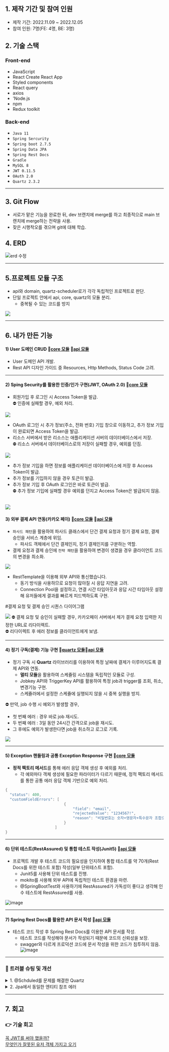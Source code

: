 ## 1. 제작 기간 및 참여 인원
- 제작 기간: 2022.11.09 ~ 2022.12.05
- 참여 인원: 7명(FE: 4명, BE: 3명)

## 2. 기술 스택
### Front-end
  - JavaScript
  -  React Create React App
  -  Styled components
  -  React query
  -  axios
  -  'Node.js
  -  npm
  -  Redux toolkit

### Back-end
- `Java 11`
- `Spring Sercurity`
- `Spring boot 2.7.5`
- `Spring Data JPA`
- `Spring Rest Docs`
- `Gradle`
- `MySQL 8`
- `JWT 0.11.5`
- `OAuth 2.0`
- `Quartz 2.3.2`

---
## 3. Git Flow
- 서로가 맡은 기능을 완료한 뒤, dev 브랜치에 merge를 하고 최종적으로 main 브랜치에 merge하는 전략을 사용.
- 잦은 시행착오를 겪으며 git에 대해 학습.   


## 4. ERD

![erd 수정](https://user-images.githubusercontent.com/106965005/228384360-5a59318c-74c4-4449-9717-f097a6903ee3.png)

---
## 5.프로젝트 모듈 구조
  - api와 domain, quartz-scheduler로가 각각 독립적인 프로젝트로 판단.
  - 단일 프로젝트 안에서 api, core, quartz의 모듈 분리.
    - 중복될 수 있는 코드를 방지
  

![](https://github.com/choizz156/pillivery/blob/904ee15bce3430ef9ef0a4fab8e65b448748f9e2/image/%E1%84%86%E1%85%A9%E1%84%83%E1%85%B2%E1%86%AF%20%E1%84%83%E1%85%A1%E1%84%8B%E1%85%B5%E1%84%8B%E1%85%A5%E1%84%80%E1%85%B3%E1%84%85%E1%85%A2%E1%86%B7.jpg)

---

## 6. 내가 만든 기능
#### 1) User 도메인 CRUD 📌[core 모듈](https://github.com/choizz156/pilivery/tree/main/server/module-core/src/main/java/com/team33/modulecore/domain/user) 📌[api 모듈](https://github.com/choizz156/pillivery/blob/main/server/module-api/src/main/java/com/team33/moduleapi/controller/user/UserController.java)

- User 도메인 API 개발.
- Rest API 디자인 가이드 중 Resources, Http Methods, Status Code 고려.
  
---

#### 2) Sping Security를 활용한 인증/인가 구현(JWT, OAuth 2.0) 📌[core 모듈](https://github.com/choizz156/pilivery/tree/main/server/module-core/src/main/java/com/team33/modulecore/global/security)
- 회원가입 후 로그인 시 Access Token을 발급.</br>
⛔️ 인증에 실패할 경우, 예외 처리.
  
![](https://github.com/choizz156/pillivery/blob/5484b755fba956a825bdcba2867269f198e035d2/image/secuirty%20diagram.jpeg)

- OAuth 로그인 시 추가 정보(주소, 전화 번호) 기입 창으로 이동하고, 추가 정보 기입이 완료되면 Access Token을 발급. 
- 리소스 서버에서 받은 리소스는 애플리케이션 서버의 데이터베이스에서 저장.</br>
⛔️ 리소스 서버에서 데이터베이스로의 저장이 실패할 경우, 예외를 던짐.
    
![](https://github.com/choizz156/pillivery/blob/5484b755fba956a825bdcba2867269f198e035d2/image/oauth2-sequence.jpg)


  - 추가 정보 기입을 하면 정보를 애플리케이션 데이터베이스에 저장 후 Access Token이 발급.
  - 추가 정보를 기입하지 않을 경우 토큰이 발급.
  - 추가 정보 기입 후 OAuth 로그인은 바로 토큰이 발급.</br>
  ⛔️ 추가 정보 기입에 실패할 경우 예외를 던지고 Access Token은 발급되지 않음.
    
![](https://github.com/choizz156/pillivery/blob/0fb84ed151e7ac9097764497d12ec676d4d81117/image/%E1%84%8E%E1%85%AE%E1%84%80%E1%85%A1%E1%84%8C%E1%85%A5%E1%86%BC%E1%84%87%E1%85%A9%20diagram.jpg)
---  
#### 3) 외부 결제 API 연동(카카오 페이) 📌[core 모듈](https://github.com/choizz156/pilivery/tree/main/server/module-core/src/main/java/com/team33/modulecore/domain/payment) 📌[api 모듈](https://github.com/choizz156/pillivery/blob/main/server/module-api/src/main/java/com/team33/moduleapi/controller/payment/PayController.java)
  - `파사드 패턴`을 활용하여 파사드 클래스에서 단건 결제 요청과 정기 결제 요청, 결제 승인을 서비스 계층에 위임.
     - 파사드 객체에서 단건 결제인지, 정기 결제인지를 구분하는 역할.   
  - 결제 요청과 결제 승인에 `전략 패턴`을 활용하여 변경이 생겼을 경우 클라이언트 코드의 변경을 최소화.

  ![](https://github.com/choizz156/pillivery/blob/5484b755fba956a825bdcba2867269f198e035d2/image/%EA%B2%B0%EC%A0%9C%ED%81%B4%EB%9E%98%EC%8A%A4%20%EB%8B%A4%EC%96%B4%EA%B7%B8%EB%9E%A8.jpg)
  
  - RestTemplate을 이용해 외부 API와 통신했습니다.
    - 동기 방식을 사용하므로 요청이 많아질 시 응답 지연을 고려.
    - Connection Pool을 설정하고, 연결 시간 타임아웃과 응답 시간 타임아웃 설정해 유저들에게 결과를 빠르게 피드백하도록 구현.

 #결제 요청 및 결제 승인 시퀀스 다이어그램

![](https://github.com/choizz156/pillivery/blob/5484b755fba956a825bdcba2867269f198e035d2/image/%EA%B2%B0%EC%A0%9C%20%EC%8B%9C%ED%80%80%EC%8A%A4.jpg)
  ⛔️ 결제 요청 및 승인이 실패할 경우, 카카오페이 서버에서 제가 결제 요청 입력한 지정한 URL로 리다이렉트.</br>
  ⛔️ 리다이렉트 후 에러 정보를 클라이언트에게 보냄.


---
  
#### 4) 정기 구독(결제) 기능 구현 📌[quartz 모듈](https://github.com/choizz156/pilivery/tree/main/server/module-quartz/src/main/java/com/team33/modulequartz/subscription)📌[api 모듈](https://github.com/choizz156/pillivery/blob/main/server/module-api/src/main/java/com/team33/moduleapi/controller/Scheduler/ScheduleController.java)
- 정기 구독 시 **Quartz** 라이브러리를 이용하여 특정 날짜에 결제가 이루어지도록 결제 API와 연동.
    - **멀티 모듈**을 활용하여 스케쥴링 시스템을 독립적인 모듈로 구성.
    - Jobkey API와 TriggerKey API를 활용하여 특정 job과 trigger를 조회, 취소, 변경기능 구현.
    - 스케쥴러에서 설정한 스케쥴에 실행되지 않을 시 중복 실행을 방지.
      
⛔️ 만약, job 수행 시 예외가 발생할 경우,
  - 첫 번째 에러 : 경우 바로 job 재시도.
  - 두 번째 에러 : 3일 동안 24시간 간격으로 job을 재시도.
  - 그 후에도 예외가 발생한다면 job을 취소하고 로그로 기록.
      
![](https://github.com/choizz156/pillivery/blob/6db8979f27cc751349ffd8bf51600cb30a1c9398/image/%E1%84%8C%E1%85%A5%E1%86%BC%E1%84%80%E1%85%B5%E1%84%80%E1%85%A7%E1%86%AF%E1%84%8C%E1%85%A6%20%E1%84%89%E1%85%B5%E1%84%8F%E1%85%AF%E1%86%AB%E1%84%89%E1%85%B3%202.jpg)

---
#### 5) Exception 핸들링과 공통 Exception Response 구현 📌[core 모듈](https://github.com/choizz156/pilivery/tree/main/server/module-core/src/main/java/com/team33/modulecore/global/exception)
- **정적 팩토리 메서드**를 통해 에러 응답 객체 생성 후 예외를 처리.
  - 각 예외마다 객체 생성에 필요한 파라미터가 다르기 때문에, 정적 팩토리 메서드를 통한 공통 에러 응답 객체 기반으로 예외 처리. 
```java
{
  "status": 400,
  "customFieldErrors": [
                          {
                              "field": "email",
                              "rejectedValue": "1234567!",
                              "reason": "비밀번호는 숫자+영문자+특수문자 조합으로 8자리 이상이어야 합니다."
                          }
                      ]
}
```
---
#### 6) 단위 테스트(RestAssured) 및 통합 테스트 작성(Junit5) 📌[api 모듈](https://github.com/choizz156/pillivery/tree/main/server/module-api/src/test/java/com/team33/moduleapi/controller)

- 프로젝트 개발 후 테스트 코드의 필요성을 인지하여 통합 테스트를 약 70개(Rest Docs를 위한 테스트 포함) 작성(일부 단위테스트 포함).
    - Junit5를 사용해 단위 테스트를 진행.
    - mokito를 사용해 외부 API에 독립적인 테스트 환경을 마련.
    - @SpringBootTest와 사용하기에 RestAssured가 가독성이 좋다고 생각해 인수 테스트에 RestAssured를 사용.
  

![image](https://github.com/choizz156/pillivery/assets/106965005/a6e6c7c6-ee01-4e39-af68-9b894f6e39cd)


---

#### 7) Spring Rest Docs를 활용한 API 문서 작성 📌[api 모듈](https://github.com/choizz156/pillivery/tree/main/server/module-api/src/test/java/com/team33/moduleapi/docs)
- 테스트 코드 작성 후 Spring Rest Docs를 이용한 API 문서를 작성.
    - 테스트 코드를 작성해야 문서가 작성되기 때문에 코드의 신뢰성을 보장.
    - swagger와 다르게 프로덕션 코드에 문서 작성을 위한 코드가 침투하지 않음.
  ![image](https://github.com/choizz156/pillivery/assets/106965005/1d8cf440-66db-4577-a79a-edd49b52d09f)

---
### 📌 트러블 슈팅 및 개선

<details>
<summary>1. @Schduled를 문제를 해결한 Quartz</summary>
<div markdown="1">

#### (1) **트러블 및 트러블의 원인**

- Spring의 @Scheduled을 이용하여 스케쥴링을 시도했지만, 몇 가지 문제가 있었습니다.

#### a. 구독 주기 변경 문제

- 유저가 구독 주기 변경 시, 첫 정기 결제일을 기준으로 주기를 변경해야 했습니다.
- @Scheduled를 사용하여 런타임 환경에서 구독 주기를 변경하려면, 기존 스케쥴을 null로 변경 후 변경 시점을 기준으로 새로운 스케쥴을 다시 할당해야 했습니다.
- 이렇게 되면, 첫 정기 결제일을 기준으로 구독 주기 변경이 불가능했습니다.

#### b. 특정 스케쥴러 조회 문제

- 만약 유저가 본인의 정기 구독 주기를 변경하거나 구독을 취소한다면, 애플리케이션에서 그 유저에 할당된 스케쥴러를 조회 후 처리해야합니다.
- @Scheduled 사용 시 특정 스케쥴러를 조회하는 방법이 없었습니다.

#### (2) **해결 방법**
- Spring Batch를 학습하기엔 주어진 시간에 비해 학습 비용이 크다고 생각하여 Quartz를 선택했습니다.
- `Quartz`의 Trigger API 사용함으로써 런타임 환경에서 첫 정기 구독일을 기준으로 구독 주기를 변경시킬 수 있었습니다.
- `Quartz` JobKey API를 사용함으로써 특정 스케쥴러 조회가 가능했습니다.
>  [정기 배송 구현에 scheduler 사용](https://velog.io/@choizz/%ED%8C%80-%ED%94%84%EB%A1%9C%EC%A0%9D%ED%8A%B8%EC%97%90%EC%84%9C-%EC%A0%95%EA%B8%B0-%EB%B0%B0%EC%86%A1-%EA%B5%AC%ED%98%84%EC%97%90-Scheduler-%EC%82%AC%EC%9A%A9)</br> [정기 배송 구현에 quartz 사용](https://velog.io/@choizz/%ED%8C%80-%ED%94%84%EB%A1%9C%EC%A0%9D%ED%8A%B8%EC%97%90%EC%84%9C-%EC%A0%95%EA%B8%B0-%EA%B2%B0%EC%A0%9C-%EA%B5%AC%ED%98%84-Quartz.-v2)</br>

</div>
</details>

<details>
<summary>2. Jpa에서 동일한 엔티티 참조 에러</summary>
<div markdown="1">

#### (1) **문제 상황**

- Quartz를 사용하여 정기 결제 Job을 구현할 때, 첫 번째 정기 결제 때 사용된 order 객체의 정보들을 그대로 복사해서 다음 정기 결제 때 사용해야 했습니다.
- 처음에 첫 결제 때 사용한 order 엔티티를 가지고 와서 그대로 사용하려 했지만 에러가 발생했습니다.
    - `(org.hibernate.HibernateException: Found shared references to a collection)`

#### (2) **문제의 원인**

- `swallow copy`를 함으로써 원본 엔티티와 복사한 엔티티가 **Heap에서 동일한 주솟값**을 참조했습니다.
- 하지만, 하이버네이트에서 이미 영속화된 엔티티와 동일한 주솟값을 가지는 엔티티를 또 다시 영속화할 수 없었습니다.

#### (3) **해결 방법**

- order 엔티티에 deep copy를 위한 생성자를 추가하여 `deep copy` 했습니다.

#### (4) **알게된 점**

- Java에서 copy에 관한 개념에 대해 학습했습니다.
- JPA에서 동일한 엔티티는 영속화 할 수 없다는 것을 알게 됐습니다.

> [deep copy와 swallow copy](https://velog.io/@choizz/Java에서-deep-copy와-swallow-copy#swallow-copy얕은-복사)</br>

</div>
</details>

---

## 7. 회고
### 👉 기술 회고
[꼭 JWT를 써야 했을까?](https://velog.io/@choizz/%ED%9A%8C%EA%B3%A0-JWT%EB%A5%BC-%EA%BC%AD-%EC%8D%A8%EC%95%BC%EB%90%90%EC%9D%84%EA%B9%8C)</br>
[무엇인가 잘못된 유저 객체 가지고 오기](https://velog.io/@choizz/%ED%9A%8C%EA%B3%A0-%EB%AC%B4%EC%97%87%EC%9D%B8%EA%B0%80-%EC%9E%98%EB%AA%BB%EB%90%9C-%EA%B2%83-%EA%B0%99%EC%9D%80-User-%EA%B0%9D%EC%B2%B4-%EA%B0%80%EC%A0%B8%EC%98%A4%EA%B8%B0)</br>


